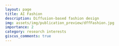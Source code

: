 ```yaml
---
layout: page
title: AI Fashion
description: Diffusion-based fashion design
img: assets/img/publication_preview/dffFashion.jpg
importance: 2
category: research interests
giscus_comments: true
---
```

